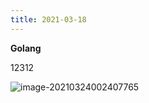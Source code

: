 ```yaml
---
title: 2021-03-18
---
```


**Golang**

12312

![image-20210324002407765](./2021-03-18/image-20210324002407765.png)

